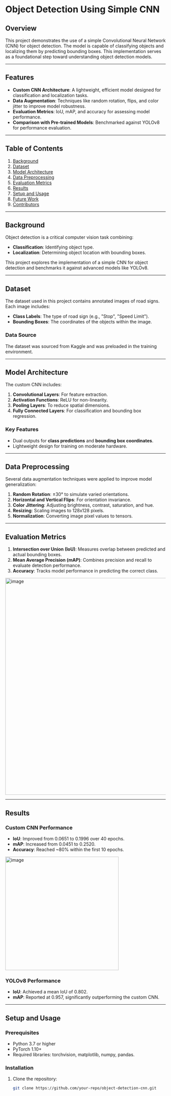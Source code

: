 # Object Detection Using Simple CNN

## Overview
This project demonstrates the use of a simple Convolutional Neural Network (CNN) for object detection. The model is capable of classifying objects and localizing them by predicting bounding boxes. This implementation serves as a foundational step toward understanding object detection models.

---

## Features
- **Custom CNN Architecture**: A lightweight, efficient model designed for classification and localization tasks.
- **Data Augmentation**: Techniques like random rotation, flips, and color jitter to improve model robustness.
- **Evaluation Metrics**: IoU, mAP, and accuracy for assessing model performance.
- **Comparison with Pre-trained Models**: Benchmarked against YOLOv8 for performance evaluation.

---

## Table of Contents
1. [Background](#background)
2. [Dataset](#dataset)
3. [Model Architecture](#model-architecture)
4. [Data Preprocessing](#data-preprocessing)
5. [Evaluation Metrics](#evaluation-metrics)
6. [Results](#results)
7. [Setup and Usage](#setup-and-usage)
8. [Future Work](#future-work)
9. [Contributors](#contributors)

---

## Background
Object detection is a critical computer vision task combining:
- **Classification**: Identifying object type.
- **Localization**: Determining object location with bounding boxes.

This project explores the implementation of a simple CNN for object detection and benchmarks it against advanced models like YOLOv8.

---

## Dataset
The dataset used in this project contains annotated images of road signs. Each image includes:
- **Class Labels**: The type of road sign (e.g., "Stop", "Speed Limit").
- **Bounding Boxes**: The coordinates of the objects within the image.

### Data Source
The dataset was sourced from Kaggle and was preloaded in the training environment.

---

## Model Architecture
The custom CNN includes:
1. **Convolutional Layers**: For feature extraction.
2. **Activation Functions**: ReLU for non-linearity.
3. **Pooling Layers**: To reduce spatial dimensions.
4. **Fully Connected Layers**: For classification and bounding box regression.

### Key Features
- Dual outputs for **class predictions** and **bounding box coordinates**.
- Lightweight design for training on moderate hardware.

---

## Data Preprocessing
Several data augmentation techniques were applied to improve model generalization:
1. **Random Rotation**: ±30° to simulate varied orientations.
2. **Horizontal and Vertical Flips**: For orientation invariance.
3. **Color Jittering**: Adjusting brightness, contrast, saturation, and hue.
4. **Resizing**: Scaling images to 128x128 pixels.
5. **Normalization**: Converting image pixel values to tensors.

---

## Evaluation Metrics
1. **Intersection over Union (IoU)**: Measures overlap between predicted and actual bounding boxes.
2. **Mean Average Precision (mAP)**: Combines precision and recall to evaluate detection performance.
3. **Accuracy**: Tracks model performance in predicting the correct class.

<img width="680" alt="image" src="https://github.com/user-attachments/assets/f124ee5c-ec2f-444c-81be-24e9fac34c56" />

---

## Results
### Custom CNN Performance
- **IoU**: Improved from 0.0651 to 0.1996 over 40 epochs.
- **mAP**: Increased from 0.0451 to 0.2520.
- **Accuracy**: Reached ~80% within the first 10 epochs.
  
<img width="356" alt="image" src="https://github.com/user-attachments/assets/eefad893-5890-429d-97eb-6cd4d6f16c9b" />


### YOLOv8 Performance
- **IoU**: Achieved a mean IoU of 0.802.
- **mAP**: Reported at 0.957, significantly outperforming the custom CNN.

---

## Setup and Usage
### Prerequisites
- Python 3.7 or higher
- PyTorch 1.10+
- Required libraries: torchvision, matplotlib, numpy, pandas.

### Installation
1. Clone the repository:
   ```bash
   git clone https://github.com/your-repo/object-detection-cnn.git
